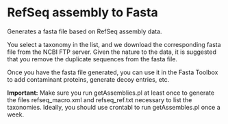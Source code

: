 # RefSeq assembly to Fasta

Generates a fasta file based on RefSeq assembly data.

You select a taxonomy in the list, and we download the corresponding fasta file from the NCBI FTP server. Given the nature to the data, it is suggested that you remove the duplicate sequences from the fasta file.

Once you have the fasta file generated, you can use it in the Fasta Toolbox to add contaminant proteins, generate decoy entries, etc.

**Important:**
Make sure you run getAssemblies.pl at least once to generate the files refseq_macro.xml and refseq_ref.txt necessary to list the taxonomies.
Ideally, you should use crontabl to run getAssembles.pl once a week.
